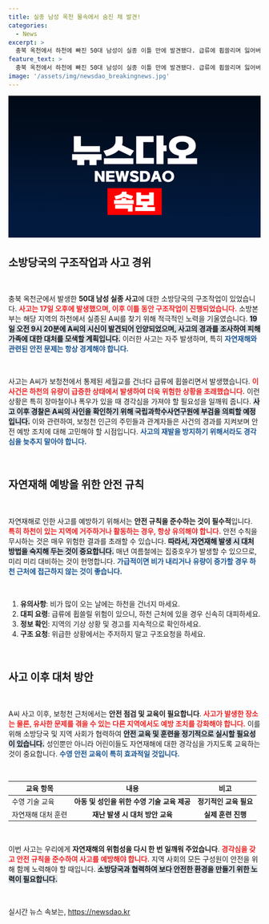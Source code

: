 ```yaml
---
title: 실종 남성 옥천 물속에서 숨진 채 발견!
categories:
  - News
excerpt: >
  충북 옥천에서 하천에 빠진 50대 남성이 실종 이틀 만에 발견됐다. 급류에 휩쓸리며 잃어버린 생명이 어떻게 되살아날 수 있을까? 경찰은 사인 확인을 위한 부검을 의뢰했다.
feature_text: >
  충북 옥천에서 하천에 빠진 50대 남성이 실종 이틀 만에 발견됐다. 급류에 휩쓸리며 잃어버린 생명이 어떻게 되살아날 수 있을까? 경찰은 사인 확인을 위한 부검을 의뢰했다.
image: '/assets/img/newsdao_breakingnews.jpg'
---
```


<p><img src="/assets/img/newsdao_breakingnews.jpg" alt="bookingtag 속보" /></p>

<h2 data-ke-size="size26">소방당국의 구조작업과 사고 경위</h2>

<p data-ke-size="size16">&nbsp;</p>

<p>충북 옥천군에서 발생한 <b>50대 남성 실종 사고</b>에 대한 소방당국의 구조작업이 있었습니다. <b><span style="color: #ee2323;">사고는 17일 오후에 발생했으며, 이후 이틀 동안 구조작업이 진행되었습니다.</span></b> 소방본부는 해당 지역의 하천에서 실종된 A씨를 찾기 위해 적극적인 노력을 기울였습니다. <b><span style="background-color: #21538527;">19일 오전 9시 20분에 A씨의 시신이 발견되어 인양되었으며, 사고의 경과를 조사하여 피해 가족에 대한 대처를 모색할 계획입니다.</span></b> 이러한 사고는 자주 발생하며, 특히 <b><span style="color: #1a5490;">자연재해와 관련된 안전 문제는 항상 경계해야 합니다.</span></b> </p>

<p data-ke-size="size16">&nbsp;</p>

<p>사고는 A씨가 보청천에서 통제된 세월교를 건너다 급류에 휩쓸리면서 발생했습니다. <b><span style="color: #ee2323;">이 사건은 하천의 유량이 급증한 상태에서 발생하여 더욱 위험한 상황을 초래했습니다.</span></b> 이런 상황은 특히 장마철이나 폭우가 있을 때 경각심을 가져야 할 필요성을 일깨워 줍니다. <b><span style="background-color: #21538527;">사고 이후 경찰은 A씨의 사인을 확인하기 위해 국립과학수사연구원에 부검을 의뢰할 예정입니다.</span></b> 이와 관련하여, 보청천 인근의 주민들과 관계자들은 사건의 경과를 지켜보며 안전 예방 조치에 대해 고민해야 할 시점입니다. <b><span style="color: #1a5490;">사고의 재발을 방지하기 위해서라도 경각심을 늦추지 말아야 합니다.</span></b></p>

<p data-ke-size="size16">&nbsp;</p>

<h2 data-ke-size="size26">자연재해 예방을 위한 안전 규칙</h2>

<p data-ke-size="size16">&nbsp;</p>

<p>자연재해로 인한 사고를 예방하기 위해서는 <b>안전 규칙을 준수하는 것이 필수적</b>입니다. <b><span style="color: #ee2323;">특히 하천이 있는 지역에 거주하거나 활동하는 경우, 항상 유의해야 합니다.</span></b> 안전 수칙을 무시하는 것은 매우 위험한 결과를 초래할 수 있습니다. <b><span style="background-color: #21538527;">따라서, 자연재해 발생 시 대처 방법을 숙지해 두는 것이 중요합니다.</span></b> 매년 여름철에는 집중호우가 발생할 수 있으므로, 미리 미리 대비하는 것이 현명합니다. <b><span style="color: #1a5490;">가급적이면 비가 내리거나 유량이 증가할 경우 하천 근처에 접근하지 않는 것이 좋습니다.</span></b></p>

<p data-ke-size="size16">&nbsp;</p>

<ol>
    <li><b>유의사항</b>: 비가 많이 오는 날에는 하천을 건너지 마세요.</li>
    <li><b>대피 요령</b>: 급류에 휩쓸릴 위험이 있으니, 하천 근처에 있을 경우 신속히 대피하세요.</li>
    <li><b>정보 확인</b>: 지역의 기상 상황 및 경고를 지속적으로 확인하세요.</li>
    <li><b>구조 요청</b>: 위급한 상황에서는 주저하지 말고 구조요청을 하세요.</li>
</ol>

<p data-ke-size="size16">&nbsp;</p>

<h2 data-ke-size="size26">사고 이후 대처 방안</h2>

<p data-ke-size="size16">&nbsp;</p>

<p>A씨 사고 이후, 보청천 근처에서는 <b>안전 점검 및 교육이 필요합니다</b>. <b><span style="color: #ee2323;">사고가 발생한 장소는 물론, 유사한 문제를 겪을 수 있는 다른 지역에서도 예방 조치를 강화해야 합니다.</span></b> 이를 위해 소방당국 및 지역 사회가 협력하여 <b><span style="background-color: #21538527;">안전 교육 및 훈련을 정기적으로 실시할 필요성이 있습니다.</span></b> 성인뿐만 아니라 어린이들도 자연재해에 대한 경각심을 가지도록 교육하는 것이 중요합니다. <b><span style="color: #1a5490;">수영 안전 교육이 특히 효과적일 것입니다.</span></b></p>

<p data-ke-size="size16">&nbsp;</p>

<table>
    <thead>
        <tr>
            <th><b>교육 항목</b></th>
            <th style="text-align: center;"><b>내용</b></th>
            <th style="text-align: center;"><b>비고</b></th>
        </tr>
    </thead>
    <tbody>
        <tr>
            <td>수영 기술 교육</td>
            <td style="text-align: center; height: 17px;"><b>아동 및 성인을 위한 수영 기술 교육 제공</b></td>
            <td style="text-align: center; height: 17px;"><b>정기적인 교육 필요</b></td>
        </tr>
        <tr>
            <td>자연재해 대처 훈련</td>
            <td style="text-align: center; height: 17px;"><b>재난 발생 시 대처 방안 교육</b></td>
            <td style="text-align: center; height: 17px;"><b>실제 훈련 진행</b></td>
        </tr>
    </tbody>
</table>

<p data-ke-size="size16">&nbsp;</p>

<p>이번 사고는 우리에게 <b>자연재해의 위험성을 다시 한 번 일깨워 주었습니다</b>. <b><span style="color: #ee2323;">경각심을 갖고 안전 규칙을 준수하여 사고를 예방해야 합니다.</span></b> 지역 사회의 모든 구성원이 안전을 위해 함께 노력해야 할 때입니다. <b><span style="background-color: #21538527;">소방당국과 협력하여 보다 안전한 환경을 만들기 위한 노력이 필요합니다.</span></b></p>

<p data-ke-size="size16">&nbsp;</p>
실시간 뉴스 속보는, <a href="https://newsdao.kr" rel="dofollow">https://newsdao.kr</a>


